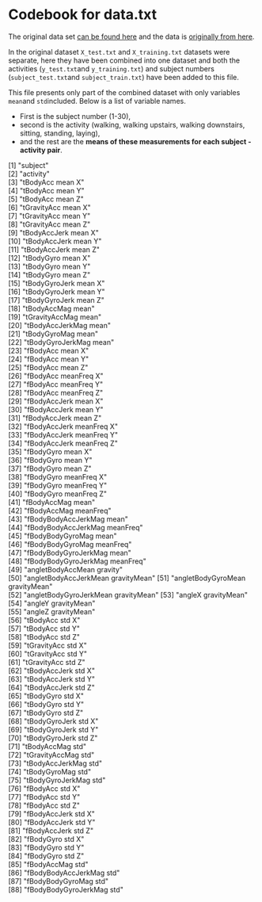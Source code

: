 # Codebook for data.txt

The original data set [can be found here](https://d396qusza40orc.cloudfront.net/getdata%2Fprojectfiles%2FUCI%20HAR%20Dataset.zip) and the data is [originally from here](http://archive.ics.uci.edu/ml/datasets/Human+Activity+Recognition+Using+Smartphones).

In the original dataset `X_test.txt` and `X_training.txt` datasets were separate, here they have been combined into one dataset and both the activities (`y_test.txt`and `y_training.txt`) and subject numbers (`subject_test.txt`and `subject_train.txt`) have been added to this file.

This file presents only part of the combined dataset with only variables `mean`and `std`included. Below is a list of variable names. 

* First is the subject number (1-30), 
* second is the activity (walking, walking upstairs, walking downstairs, sitting, standing, laying), 
* and the rest are the **means of these measurements for each subject - activity pair**. 

 [1] "subject"      
 [2] "activity"                          
 [3] "tBodyAcc mean X"                   
 [4] "tBodyAcc mean Y"                   
 [5] "tBodyAcc mean Z"                   
 [6] "tGravityAcc mean X"                
 [7] "tGravityAcc mean Y"                
 [8] "tGravityAcc mean Z"                
 [9] "tBodyAccJerk mean X"               
[10] "tBodyAccJerk mean Y"               
[11] "tBodyAccJerk mean Z"               
[12] "tBodyGyro mean X"                  
[13] "tBodyGyro mean Y"                  
[14] "tBodyGyro mean Z"                  
[15] "tBodyGyroJerk mean X"              
[16] "tBodyGyroJerk mean Y"              
[17] "tBodyGyroJerk mean Z"              
[18] "tBodyAccMag mean"                  
[19] "tGravityAccMag mean"               
[20] "tBodyAccJerkMag mean"              
[21] "tBodyGyroMag mean"                 
[22] "tBodyGyroJerkMag mean"             
[23] "fBodyAcc mean X"                   
[24] "fBodyAcc mean Y"                   
[25] "fBodyAcc mean Z"                   
[26] "fBodyAcc meanFreq X"               
[27] "fBodyAcc meanFreq Y"               
[28] "fBodyAcc meanFreq Z"               
[29] "fBodyAccJerk mean X"               
[30] "fBodyAccJerk mean Y"               
[31] "fBodyAccJerk mean Z"               
[32] "fBodyAccJerk meanFreq X"           
[33] "fBodyAccJerk meanFreq Y"           
[34] "fBodyAccJerk meanFreq Z"           
[35] "fBodyGyro mean X"                  
[36] "fBodyGyro mean Y"                  
[37] "fBodyGyro mean Z"                  
[38] "fBodyGyro meanFreq X"              
[39] "fBodyGyro meanFreq Y"              
[40] "fBodyGyro meanFreq Z"              
[41] "fBodyAccMag mean"                  
[42] "fBodyAccMag meanFreq"              
[43] "fBodyBodyAccJerkMag mean"          
[44] "fBodyBodyAccJerkMag meanFreq"      
[45] "fBodyBodyGyroMag mean"             
[46] "fBodyBodyGyroMag meanFreq"         
[47] "fBodyBodyGyroJerkMag mean"         
[48] "fBodyBodyGyroJerkMag meanFreq"     
[49] "angletBodyAccMean gravity"         
[50] "angletBodyAccJerkMean gravityMean" 
[51] "angletBodyGyroMean gravityMean"    
[52] "angletBodyGyroJerkMean gravityMean"
[53] "angleX gravityMean"                
[54] "angleY gravityMean"                
[55] "angleZ gravityMean"                
[56] "tBodyAcc std X"                    
[57] "tBodyAcc std Y"                    
[58] "tBodyAcc std Z"                    
[59] "tGravityAcc std X"                 
[60] "tGravityAcc std Y"                 
[61] "tGravityAcc std Z"                 
[62] "tBodyAccJerk std X"                
[63] "tBodyAccJerk std Y"                
[64] "tBodyAccJerk std Z"                
[65] "tBodyGyro std X"                   
[66] "tBodyGyro std Y"                   
[67] "tBodyGyro std Z"                   
[68] "tBodyGyroJerk std X"               
[69] "tBodyGyroJerk std Y"               
[70] "tBodyGyroJerk std Z"               
[71] "tBodyAccMag std"                   
[72] "tGravityAccMag std"                
[73] "tBodyAccJerkMag std"               
[74] "tBodyGyroMag std"                  
[75] "tBodyGyroJerkMag std"              
[76] "fBodyAcc std X"                    
[77] "fBodyAcc std Y"                    
[78] "fBodyAcc std Z"                    
[79] "fBodyAccJerk std X"                
[80] "fBodyAccJerk std Y"                
[81] "fBodyAccJerk std Z"                
[82] "fBodyGyro std X"                   
[83] "fBodyGyro std Y"                   
[84] "fBodyGyro std Z"                   
[85] "fBodyAccMag std"                   
[86] "fBodyBodyAccJerkMag std"           
[87] "fBodyBodyGyroMag std"              
[88] "fBodyBodyGyroJerkMag std"    
